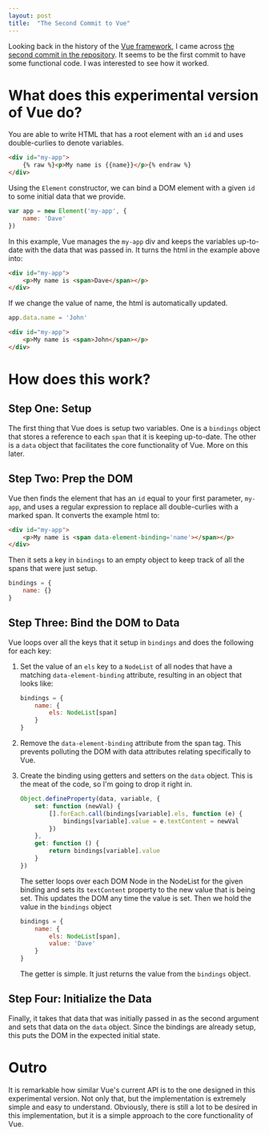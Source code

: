 ```yaml
---
layout: post
title:  "The Second Commit to Vue"
---
```


Looking back in the history of the [Vue framework](https://vuejs.org), I came across [the second commit in the repository](https://github.com/vuejs/vue/commit/871ed9126639c9128c18bb2f19e6afd42c0c5ad9). It seems to be the first commit to have some functional code. I was interested to see how it worked.


# What does this experimental version of Vue do?

You are able to write HTML that has a root element with an `id` and uses double-curlies to denote variables.

```html
<div id="my-app">
    {% raw %}<p>My name is {{name}}</p>{% endraw %}
</div>
```

Using the `Element` constructor, we can bind a DOM element with a given `id` to some initial data that we provide.

```javascript
var app = new Element('my-app', {
    name: 'Dave'
})
```

In this example, Vue manages the `my-app` div and keeps the variables up-to-date with the data that was passed in. It turns the html in the example above into:

```html
<div id="my-app">
    <p>My name is <span>Dave</span></p>
</div>
```

If we change the value of name, the html is automatically updated.

```javascript
app.data.name = 'John'
```

```html
<div id="my-app">
    <p>My name is <span>John</span></p>
</div>
```

# How does this work?


## Step One: Setup

The first thing that Vue does is setup two variables. One is a `bindings` object that stores a reference to each `span` that it is keeping up-to-date. The other is a `data` object that facilitates the core functionality of Vue. More on this later.

## Step Two: Prep the DOM

Vue then finds the element that has an `id` equal to your first parameter, `my-app`, and uses a regular expression to replace all double-curlies with a marked span. It converts the example html to:

```html
<div id="my-app">
    <p>My name is <span data-element-binding='name'></span></p>
</div>
```

Then it sets a key in `bindings` to an empty object to keep track of all the spans that were just setup.

```javascript
bindings = {
    name: {}
}
```

## Step Three: Bind the DOM to Data

Vue loops over all the keys that it setup in `bindings` and does the following for each key:

1. Set the value of an `els` key to a `NodeList` of all nodes that have a matching `data-element-binding` attribute, resulting in an object that looks like:

    ```javascript
    bindings = {
        name: {
            els: NodeList[span]
        }
    }
    ```

2. Remove the `data-element-binding` attribute from the span tag. This prevents polluting the DOM with data attributes relating specifically to Vue.

3. Create the binding using getters and setters on the `data` object. This is the meat of the code, so I'm going to drop it right in.

    ```javascript
    Object.defineProperty(data, variable, {
        set: function (newVal) {
            [].forEach.call(bindings[variable].els, function (e) {
                bindings[variable].value = e.textContent = newVal
            })
        },
        get: function () {
            return bindings[variable].value
        }
    })
    ```

    The setter loops over each DOM Node in the NodeList for the given binding and sets its `textContent` property to the new value that is being set. This updates the DOM any time the value is set. Then we hold the value in the `bindings` object

    ```javascript
    bindings = {
        name: {
            els: NodeList[span],
            value: 'Dave'
        }
    }
    ```

    The getter is simple. It just returns the value from the `bindings` object.

## Step Four: Initialize the Data

Finally, it takes that data that was initially passed in as the second argument and sets that data on the `data` object. Since the bindings are already setup, this puts the DOM in the expected initial state.

# Outro

It is remarkable how similar Vue's current API is to the one designed in this experimental version. Not only that, but the implementation is extremely simple and easy to understand. Obviously, there is still a lot to be desired in this implementation, but it is a simple approach to the core functionality of Vue.
